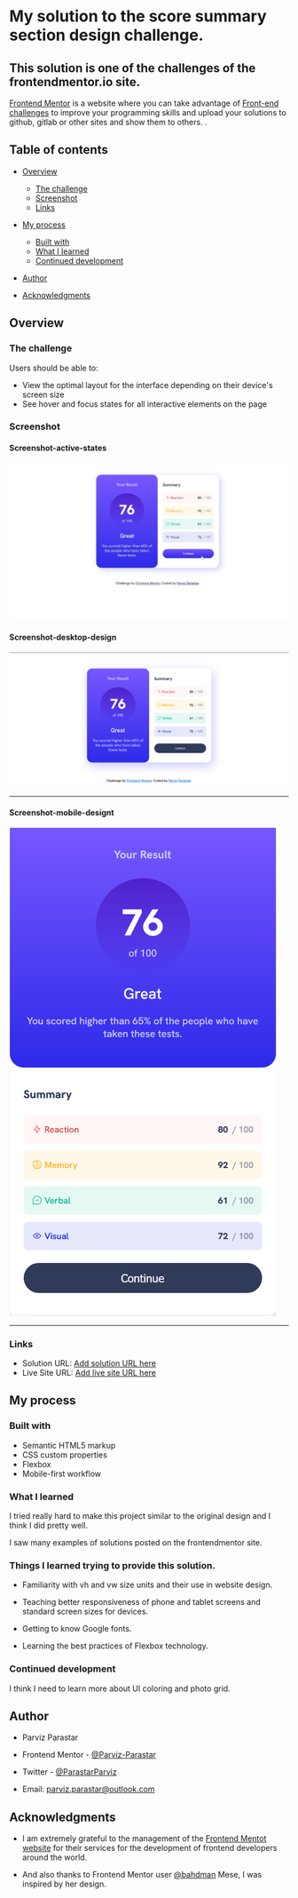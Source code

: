 # My solution to the score summary section design challenge.

## This solution is one of the challenges of the frontendmentor.io site.

[Frontend Mentor](https://www.frontendmentor.io/home) is a website where you can take advantage of [Front-end challenges](https://www.frontendmentor.io/challenges) to improve your programming skills and upload your solutions to github, gitlab or other sites and show them to others. . 

## Table of contents

- [Overview](#overview)
  - [The challenge](#the-challenge)
  - [Screenshot](#screenshot)
  - [Links](#links)
- [My process](#my-process)
  - [Built with](#built-with)
  - [What I learned](#what-i-learned)
  - [Continued development](#continued-development)
 
- [Author](#author)
- [Acknowledgments](#acknowledgments)


## Overview

### The challenge

Users should be able to:

- View the optimal layout for the interface depending on their device's screen size
- See hover and focus states for all interactive elements on the page

### Screenshot
#### Screenshot-active-states
![Screenshot-active-states](https://github.com/Parviz-Parastar/results-summary-component/blob/main/My-Screenshot/Screenshot-active-states.jpg?raw=true)

#### Screenshot-desktop-design
![Screenshot-desktop-design](https://github.com/Parviz-Parastar/results-summary-component/blob/main/My-Screenshot/Screenshot-desktop-design.png?raw=true)
***
#### Screenshot-mobile-designt
![Screenshot-mobile-designt](https://github.com/Parviz-Parastar/results-summary-component/blob/main/My-Screenshot/Screenshot-%20mobile-designt.png?raw=true)
***

### Links

- Solution URL: [Add solution URL here](https://github.com/Parviz-Parastar/results-summary-component)
- Live Site URL: [Add live site URL here](https://parviz-parastar.github.io/results-summary-component)

## My process

### Built with

- Semantic HTML5 markup
- CSS custom properties
- Flexbox
- Mobile-first workflow

### What I learned

I tried really hard to make this project similar to the original design and I think I did pretty well.

I saw many examples of solutions posted on the frontendmentor site.

### Things I learned trying to provide this solution.

- Familiarity with vh and vw size units and their use in website design.

- Teaching better responsiveness of phone and tablet screens and standard screen sizes for devices.

- Getting to know Google fonts.

- Learning the best practices of Flexbox technology.

### Continued development

I think I need to learn more about UI coloring and photo grid.


## Author

- Parviz Parastar
- Frontend Mentor - [@Parviz-Parastar](https://www.frontendmentor.io/profile/Parviz-Parastar)
- Twitter - [@ParastarParviz](https://twitter.com/ParastarParviz)

- Email: parviz.parastar@outlook.com

## Acknowledgments

- I am extremely grateful to the management of the [Frontend Mentot website](https://www.frontendmentor.io/home) for their services for the development of frontend developers around the world.

- And also thanks to Frontend Mentor user [@bahdman](https://www.frontendmentor.io/profile/bahdman) Mese, I was inspired by her design.

